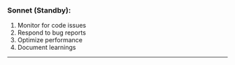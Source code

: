 ### **Sonnet (Standby):**

1. Monitor for code issues
2. Respond to bug reports
3. Optimize performance
4. Document learnings

---
